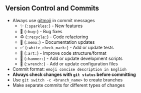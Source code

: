 ## Version Control and Commits

- Always use [gitmoji](https://gitmoji.dev/) in commit messages
   - ✨ (`:sparkles:`) - New features
   - 🐛 (`:bug:`) - Bug fixes
   - ♻️ (`:recycle:`) - Code refactoring
   - 📝 (`:memo:`) - Documentation updates
   - ✅ (`:white_check_mark:`) - Add or update tests
   - 🎨 (`:art:`) - Improve code structure/format
   - 🔨 (`:hammer:`) - Add or update development scripts
   - 🔧 (`:wrench:`) - Add or update configuration files
- Commit format: `emoji concise description in English`
- **Always check changes with `git status` before committing**
- Use `git switch -c <branch_name>` to create branches
- Make separate commits for different types of changes
